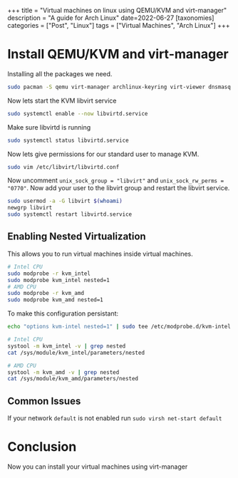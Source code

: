 +++
title = "Virtual machines on linux using QEMU/KVM and virt-manager"
description = "A guide for Arch Linux"
date=2022-06-27
[taxonomies] 
categories = ["Post", "Linux"]
tags = ["Virtual Machines", "Arch Linux"] 
+++

# Install QEMU/KVM and virt-manager

Installing all the packages we need.
```sh
sudo pacman -S qemu virt-manager archlinux-keyring virt-viewer dnsmasq vde2 bridge-utils openbsd-netcat ebtables iptables libguestfs
```

Now lets start the KVM libvirt service

```sh
sudo systemctl enable --now libvirtd.service
```

Make sure libvirtd is running

```sh
sudo systemctl status libvirtd.service
```

Now lets give permissions for our standard user to manage KVM.

```sh
sudo vim /etc/libvirt/libvirtd.conf
```

Now uncomment `unix_sock_group = "libvirt"` and `unix_sock_rw_perms = "0770"`.
Now add your user to the libvirt group and restart the libvirt service.


```sh
sudo usermod -a -G libvirt $(whoami)
newgrp libvirt
sudo systemctl restart libvirtd.service
```

## Enabling Nested Virtualization

This allows you to run virtual machines inside virtual machines.

```sh
# Intel CPU
sudo modprobe -r kvm_intel
sudo modprobe kvm_intel nested=1
# AMD CPU
sudo modprobe -r kvm_amd
sudo modprobe kvm_amd nested=1
```

To make this configuration persistant: 
```sh 
echo "options kvm-intel nested=1" | sudo tee /etc/modprobe.d/kvm-intel.conf
```

```sh
# Intel CPU
systool -m kvm_intel -v | grep nested
cat /sys/module/kvm_intel/parameters/nested

# AMD CPU
systool -m kvm_amd -v | grep nested
cat /sys/module/kvm_amd/parameters/nested 
```

## Common Issues

If your network `default` is not enabled run `sudo virsh net-start default`

# Conclusion

Now you can install your virtual machines using virt-manager


